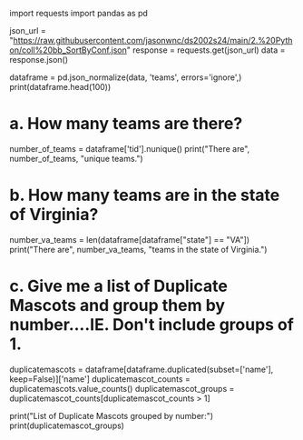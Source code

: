 import requests
import pandas as pd

json_url = "https://raw.githubusercontent.com/jasonwnc/ds2002s24/main/2.%20Python/coll%20bb_SortByConf.json"
response = requests.get(json_url)
data = response.json()

dataframe = pd.json_normalize(data, 'teams', errors='ignore',)
print(dataframe.head(100))

# a. How many teams are there? 
number_of_teams = dataframe['tid'].nunique()
print("There are", number_of_teams, "unique teams.")
# b. How many teams are in the state of Virginia?
number_va_teams = len(dataframe[dataframe["state"] == "VA"])
print("There are", number_va_teams, "teams in the state of Virginia.")
# c. Give me a list of Duplicate Mascots and group them by number....IE. Don't include groups of 1.
duplicatemascots = dataframe[dataframe.duplicated(subset=['name'], keep=False)]['name']
duplicatemascot_counts = duplicatemascots.value_counts()
duplicatemascot_groups = duplicatemascot_counts[duplicatemascot_counts > 1]

print("List of Duplicate Mascots grouped by number:")
print(duplicatemascot_groups)
